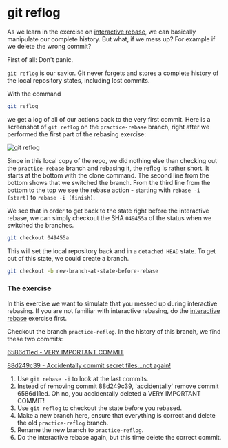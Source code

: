 # git reflog

As we learn in the exercise on [interactive rebase](https://github.com/holke/github-advanced-techniques-holke/blob/main/exercises/rebase/README.md), we can
basically manipulate our complete history.
But what, if we mess up? For example if we delete the wrong commit? 

First of all: Don't panic.

`git reflog` is our savior. Git never forgets and stores a complete history of the local repository states, including lost commits.
 
With the command
```bash
git reflog
```
we get a log of all of our actions back to the very first commit.
Here is a screenshot of `git reflog` on the `practice-rebase` branch, right after we performed the first part of the rebasing exercise:

![](https://github.com/holke/github-advanced-techniques-holke/blob/main/exercises/reflog/images/reflog1.PNG "git reflog")

Since in this local copy of the repo, we did nothing else than checking out the `practice-rebase` branch and rebasing it, the reflog is rather short.
It starts at the bottom with the clone command. The second line from the bottom shows that we switched the branch.
From the third line from the bottom to the top we see the rebase action - starting with `rebase -i (start)` to `rebase -i (finish)`.

We see that in order to get back to the state right before the interactive rebase, we can simply checkout the SHA `049455a` of the status when we switched
the branches.

```bash
git checkout 049455a
```

This will set the local repository back and in a `detached HEAD` state. To get out of this state, we could create a branch.
```bash
git checkout -b new-branch-at-state-before-rebase
```


### The exercise

In this exercise we want to simulate that you messed up during interactive rebasing.
If you are not familiar with interactive rebasing, do the [interactive rebase](https://github.com/holke/github-advanced-techniques-holke/blob/main/exercises/rebase/README.md) exercise first.

Checkout the branch `practice-reflog`.
In the history of this branch, we find these two commits:
 
 [6586d11ed - VERY IMPORTANT COMMIT](https://github.com/holke/github-advanced-techniques-holke/commit/6586d11ed4cd8e2fdb184cc44ddbd947398f19ae)

 [88d249c39 - Accidentally commit secret files...not again!](https://github.com/holke/github-advanced-techniques-holke/commit/88d249c399056f3e8ac81ac2e165fcc0f00a4316)


1. Use `git rebase -i` to look at the last commits.
2. Instead of removing commit 88d249c39, 'accidentally' remove commit 6586d11ed. Oh no, you accidentally deleted a VERY IMPORTANT COMMIT!
3. Use `git reflog` to checkout the state before you rebased.
4. Make a new branch here, ensure that everything is correct and delete the old `practice-reflog` branch.
5. Rename the new branch to `practice-reflog`.
6. Do the interactive rebase again, but this time delete the correct commit.
